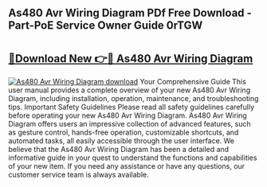 ## As480 Avr Wiring Diagram PDf Free Download - Part-PoE Service Owner Guide 0rTGW

# <h2><a href="http://dfl6x3u.blite.top/?on=As480+Avr+Wiring+Diagram">🔗Download New 👉🔴 As480 Avr Wiring Diagram</a></h2>

[![As480 Avr Wiring Diagram download](https://i.imgur.com/lujVjoI.png)](http://dfl6x3u.blite.top/?on=As480+Avr+Wiring+Diagram)
Your Comprehensive Guide This user manual provides a complete overview of your new As480 Avr Wiring Diagram, including installation, operation, maintenance, and troubleshooting tips. Important Safety Guidelines Please read all safety guidelines carefully before operating your new As480 Avr Wiring Diagram. As480 Avr Wiring Diagram offers users an impressive collection of advanced features, such as gesture control, hands-free operation, customizable shortcuts, and automated tasks, all easily accessible through the user interface. We believe that the As480 Avr Wiring Diagram has been a detailed and informative guide in your quest to understand the functions and capabilities of your new item. If you need any assistance or have any questions, our customer service team is always available.
